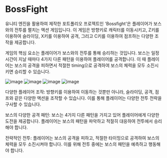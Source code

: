 # BossFight

유니티 엔진을 활용하여 제작한 포트폴리오 프로젝트인 'Bossfight'은 플레이어가 보스와의 전투를 펼치는 액션 게임입니다. 
이 게임은 방향키로 캐릭터를 이동시키고, Z키를 이용하여 슬라이딩, X키를 이용하여 공격, 그리고 C키를 이용하여 점프하는 다양한 조작을 제공합니다.

게임의 핵심 요소는 플레이어가 보스와의 전투를 통해 승리하는 것입니다. 보스는 일정 시간이 지날 때마다 4가지 다른 패턴을 이용하여 플레이어를 공격합니다. 
이 때 플레이어는 보스의 공격을 피하면서 적절한 timing으로 공격하여 보스의 체력을 모두 소진시키면 승리할 수 있습니다.

![image](https://github.com/GH1014/BossFight/assets/95550744/88dee8c6-5f51-4a46-9fe2-f641426e2262)
![image](https://github.com/GH1014/BossFight/assets/95550744/a493034e-5db5-4ba2-a9f6-2da52a3da71c)
![image](https://github.com/GH1014/BossFight/assets/95550744/739d8ceb-1edf-4379-8a4a-3ee67928eed9)
![image](https://github.com/GH1014/BossFight/assets/95550744/bc7f5501-a49d-426e-88ff-87f959b6de0e)


다양한 플레이어 조작: 방향키를 이용하여 이동하는 것뿐만 아니라, 슬라이딩, 공격, 점프와 같은 다양한 액션을 조작할 수 있습니다. 이를 통해 플레이어는 다양한 전투 전략을 구사할 수 있습니다.

보스의 다양한 공격 패턴: 보스는 4가지 다른 패턴을 가지고 있어 플레이어에게 다양한 도전을 제공합니다. 플레이어는 보스의 패턴을 파악하고 적절히 대응하여 전투에서 승리해야 합니다.

전략적인 전투: 플레이어는 보스의 공격을 피하고, 적절한 타이밍으로 공격하여 보스의 체력을 모두 소진시켜야 합니다. 이를 위해 전투 중에는 보스의 패턴을 예측하고 행동해야 합니다.
